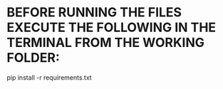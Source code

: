 # BEFORE RUNNING THE FILES EXECUTE THE FOLLOWING IN THE TERMINAL FROM THE WORKING FOLDER:
pip install -r requirements.txt

